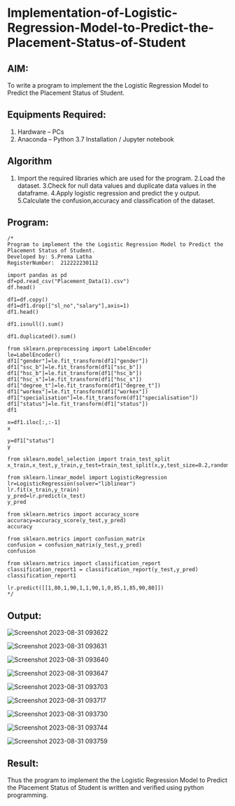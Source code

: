 # Implementation-of-Logistic-Regression-Model-to-Predict-the-Placement-Status-of-Student

## AIM:
To write a program to implement the the Logistic Regression Model to Predict the Placement Status of Student.

## Equipments Required:
1. Hardware – PCs
2. Anaconda – Python 3.7 Installation / Jupyter notebook

## Algorithm
1. Import the required libraries which are used for the program.
2.Load the dataset.
3.Check for null data values and duplicate data values in the dataframe.
4.Apply logistic regression and predict the y output.
5.Calculate the confusion,accuracy and classification of the dataset.
 
## Program:
```
/*
Program to implement the the Logistic Regression Model to Predict the Placement Status of Student.
Developed by: S.Prema Latha
RegisterNumber:  212222230112

import pandas as pd
df=pd.read_csv("Placement_Data(1).csv")
df.head()

df1=df.copy()
df1=df1.drop(["sl_no","salary"],axis=1)
df1.head()

df1.isnull().sum()

df1.duplicated().sum()

from sklearn.preprocessing import LabelEncoder
le=LabelEncoder()
df1["gender"]=le.fit_transform(df1["gender"])
df1["ssc_b"]=le.fit_transform(df1["ssc_b"])
df1["hsc_b"]=le.fit_transform(df1["hsc_b"])
df1["hsc_s"]=le.fit_transform(df1["hsc_s"])
df1["degree_t"]=le.fit_transform(df1["degree_t"])
df1["workex"]=le.fit_transform(df1["workex"])
df1["specialisation"]=le.fit_transform(df1["specialisation"])
df1["status"]=le.fit_transform(df1["status"])
df1

x=df1.iloc[:,:-1]
x

y=df1["status"]
y

from sklearn.model_selection import train_test_split
x_train,x_test,y_train,y_test=train_test_split(x,y,test_size=0.2,random_state=0)

from sklearn.linear_model import LogisticRegression
lr=LogisticRegression(solver="liblinear")
lr.fit(x_train,y_train)
y_pred=lr.predict(x_test)
y_pred

from sklearn.metrics import accuracy_score
accuracy=accuracy_score(y_test,y_pred)
accuracy

from sklearn.metrics import confusion_matrix
confusion = confusion_matrix(y_test,y_pred)
confusion

from sklearn.metrics import classification_report
classification_report1 = classification_report(y_test,y_pred)
classification_report1

lr.predict([[1,80,1,90,1,1,90,1,0,85,1,85,90,80]])
*/
```

## Output:
![Screenshot 2023-08-31 093622](https://github.com/premalatha-sureshbabu/Implementation-of-Logistic-Regression-Model-to-Predict-the-Placement-Status-of-Student/assets/120620842/c17dd1b4-16d4-442d-b9a5-58f78460e5c3)

![Screenshot 2023-08-31 093631](https://github.com/premalatha-sureshbabu/Implementation-of-Logistic-Regression-Model-to-Predict-the-Placement-Status-of-Student/assets/120620842/1ecb3e40-6fea-4cb5-a3d5-34208274892e)

![Screenshot 2023-08-31 093640](https://github.com/premalatha-sureshbabu/Implementation-of-Logistic-Regression-Model-to-Predict-the-Placement-Status-of-Student/assets/120620842/699c6fd8-18ac-4970-bb97-da5ca0e35496)

![Screenshot 2023-08-31 093647](https://github.com/premalatha-sureshbabu/Implementation-of-Logistic-Regression-Model-to-Predict-the-Placement-Status-of-Student/assets/120620842/06e902a2-06ef-42fe-8476-7cd9e5b73d65)

![Screenshot 2023-08-31 093703](https://github.com/premalatha-sureshbabu/Implementation-of-Logistic-Regression-Model-to-Predict-the-Placement-Status-of-Student/assets/120620842/7485e36c-1264-44ef-a401-b2f8dfbed022)

![Screenshot 2023-08-31 093717](https://github.com/premalatha-sureshbabu/Implementation-of-Logistic-Regression-Model-to-Predict-the-Placement-Status-of-Student/assets/120620842/13906df2-7551-45db-bdde-bb8d428a49be)

![Screenshot 2023-08-31 093730](https://github.com/premalatha-sureshbabu/Implementation-of-Logistic-Regression-Model-to-Predict-the-Placement-Status-of-Student/assets/120620842/4bf7e5ec-187b-4493-b489-8696087e144d)

![Screenshot 2023-08-31 093744](https://github.com/premalatha-sureshbabu/Implementation-of-Logistic-Regression-Model-to-Predict-the-Placement-Status-of-Student/assets/120620842/f34c1815-c4de-4d5a-be90-7ff48b17c0f8)

![Screenshot 2023-08-31 093759](https://github.com/premalatha-sureshbabu/Implementation-of-Logistic-Regression-Model-to-Predict-the-Placement-Status-of-Student/assets/120620842/b80c1d46-a6ce-4b12-8a95-6c47f41a85ee)


## Result:
Thus the program to implement the the Logistic Regression Model to Predict the Placement Status of Student is written and verified using python programming.

